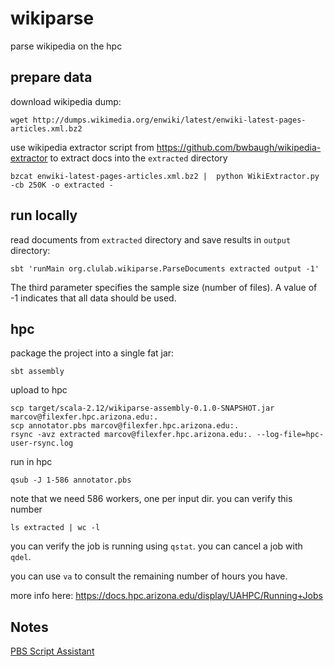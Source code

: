 # wikiparse

parse wikipedia on the hpc

## prepare data

download wikipedia dump:

    wget http://dumps.wikimedia.org/enwiki/latest/enwiki-latest-pages-articles.xml.bz2

use wikipedia extractor script from https://github.com/bwbaugh/wikipedia-extractor
to extract docs into the `extracted` directory

    bzcat enwiki-latest-pages-articles.xml.bz2 |  python WikiExtractor.py -cb 250K -o extracted -

## run locally

read documents from `extracted` directory and save results in `output` directory:

    sbt 'runMain org.clulab.wikiparse.ParseDocuments extracted output -1'

The third parameter specifies the sample size (number of files).  A value of -1 indicates that all data should be used.

## hpc

package the project into a single fat jar:

    sbt assembly

upload to hpc

    scp target/scala-2.12/wikiparse-assembly-0.1.0-SNAPSHOT.jar marcov@filexfer.hpc.arizona.edu:.
    scp annotator.pbs marcov@filexfer.hpc.arizona.edu:.
    rsync -avz extracted marcov@filexfer.hpc.arizona.edu:. --log-file=hpc-user-rsync.log

run in hpc

    qsub -J 1-586 annotator.pbs

note that we need 586 workers, one per input dir. you can verify this number

    ls extracted | wc -l

you can verify the job is running using `qstat`.
you can cancel a job with `qdel`.

you can use `va` to consult the remaining number of hours you have.

more info here: https://docs.hpc.arizona.edu/display/UAHPC/Running+Jobs

## Notes

[PBS Script Assistant](https://jobbuilder.hpc.arizona.edu/)
